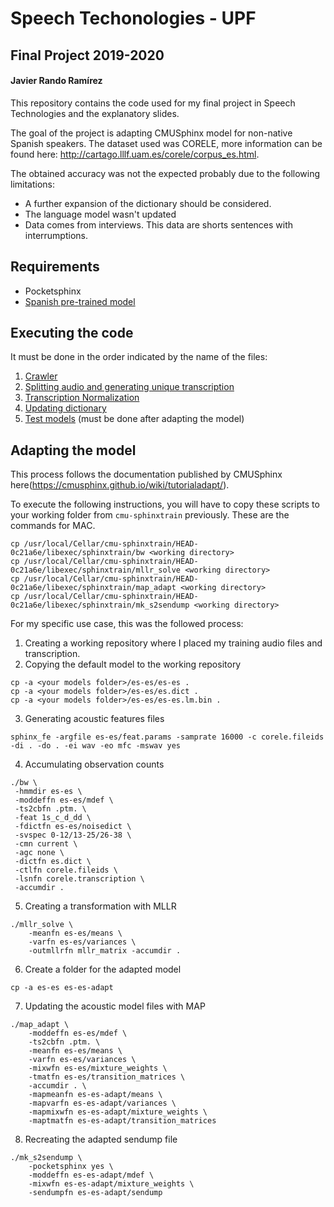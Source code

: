 # Speech Techonologies - UPF
## Final Project 2019-2020
#### Javier Rando Ramírez

This repository contains the code used for my final project in Speech Technologies and the explanatory slides.

The goal of the project is adapting CMUSphinx model for non-native Spanish speakers. The dataset used was CORELE, more information can be found here: http://cartago.lllf.uam.es/corele/corpus_es.html.

The obtained accuracy was not the expected probably due to the following limitations:

* A further expansion of the dictionary should be considered.
* The language model wasn't updated
* Data comes from interviews. This data are shorts sentences with interrumptions.

## Requirements
* Pocketsphinx
* [Spanish pre-trained model](https://sourceforge.net/projects/cmusphinx/files/Acoustic%20and%20Language%20Models/Spanish/)

## Executing the code
It must be done in the order indicated by the name of the files:
1. [Crawler](https://github.com/javirandor/speech-technologies/blob/master/1.%20Crawler.ipynb)
2. [Splitting audio and generating unique transcription](https://github.com/javirandor/speech-technologies/blob/master/2.%20Split%20audio%20and%20generate%20transcription.ipynb)
3. [Transcription Normalization](https://github.com/javirandor/speech-technologies/blob/master/3.%20Transcription%20Normalization.ipynb)
4. [Updating dictionary](https://github.com/javirandor/speech-technologies/blob/master/4.%20Update%20Dictionary.ipynb)
5. [Test models](https://github.com/javirandor/speech-technologies/blob/master/5.%20Test%20models.ipynb) (must be done after adapting the model)

## Adapting the model
This process follows the documentation published by CMUSphinx here(https://cmusphinx.github.io/wiki/tutorialadapt/).

To execute the following instructions, you will have to copy these scripts to your working folder from `cmu-sphinxtrain` previously. These are the commands for MAC.

```
cp /usr/local/Cellar/cmu-sphinxtrain/HEAD-0c21a6e/libexec/sphinxtrain/bw <working directory>
cp /usr/local/Cellar/cmu-sphinxtrain/HEAD-0c21a6e/libexec/sphinxtrain/mllr_solve <working directory>
cp /usr/local/Cellar/cmu-sphinxtrain/HEAD-0c21a6e/libexec/sphinxtrain/map_adapt <working directory>
cp /usr/local/Cellar/cmu-sphinxtrain/HEAD-0c21a6e/libexec/sphinxtrain/mk_s2sendump <working directory>
```

For my specific use case, this was the followed process:
1. Creating a working repository where I placed my training audio files and transcription.
2. Copying the default model to the working repository
```
cp -a <your models folder>/es-es/es-es .
cp -a <your models folder>/es-es/es.dict .
cp -a <your models folder>/es-es/es-es.lm.bin .
```
3. Generating acoustic features files
```
sphinx_fe -argfile es-es/feat.params -samprate 16000 -c corele.fileids -di . -do . -ei wav -eo mfc -mswav yes
```
4. Accumulating observation counts
```
./bw \
 -hmmdir es-es \
 -moddeffn es-es/mdef \
 -ts2cbfn .ptm. \
 -feat 1s_c_d_dd \
 -fdictfn es-es/noisedict \
 -svspec 0-12/13-25/26-38 \
 -cmn current \
 -agc none \
 -dictfn es.dict \
 -ctlfn corele.fileids \
 -lsnfn corele.transcription \
 -accumdir .
```
5. Creating a transformation with MLLR
```
./mllr_solve \
    -meanfn es-es/means \
    -varfn es-es/variances \
    -outmllrfn mllr_matrix -accumdir .
```
6. Create a folder for the adapted model
```
cp -a es-es es-es-adapt
```
7. Updating the acoustic model files with MAP
```
./map_adapt \
    -moddeffn es-es/mdef \
    -ts2cbfn .ptm. \
    -meanfn es-es/means \
    -varfn es-es/variances \
    -mixwfn es-es/mixture_weights \
    -tmatfn es-es/transition_matrices \
    -accumdir . \
    -mapmeanfn es-es-adapt/means \
    -mapvarfn es-es-adapt/variances \
    -mapmixwfn es-es-adapt/mixture_weights \
    -maptmatfn es-es-adapt/transition_matrices
```
8. Recreating the adapted sendump file
```
./mk_s2sendump \
    -pocketsphinx yes \
    -moddeffn es-es-adapt/mdef \
    -mixwfn es-es-adapt/mixture_weights \
    -sendumpfn es-es-adapt/sendump
